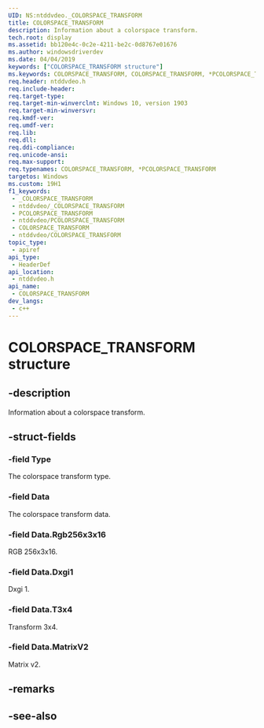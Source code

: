 ```yaml
---
UID: NS:ntddvdeo._COLORSPACE_TRANSFORM
title: COLORSPACE_TRANSFORM
description: Information about a colorspace transform.
tech.root: display
ms.assetid: bb120e4c-0c2e-4211-be2c-0d8767e01676
ms.author: windowsdriverdev
ms.date: 04/04/2019
keywords: ["COLORSPACE_TRANSFORM structure"]
ms.keywords: COLORSPACE_TRANSFORM, COLORSPACE_TRANSFORM, *PCOLORSPACE_TRANSFORM,
req.header: ntddvdeo.h
req.include-header: 
req.target-type: 
req.target-min-winverclnt: Windows 10, version 1903
req.target-min-winversvr: 
req.kmdf-ver: 
req.umdf-ver: 
req.lib: 
req.dll: 
req.ddi-compliance: 
req.unicode-ansi: 
req.max-support: 
req.typenames: COLORSPACE_TRANSFORM, *PCOLORSPACE_TRANSFORM
targetos: Windows
ms.custom: 19H1
f1_keywords:
 - _COLORSPACE_TRANSFORM
 - ntddvdeo/_COLORSPACE_TRANSFORM
 - PCOLORSPACE_TRANSFORM
 - ntddvdeo/PCOLORSPACE_TRANSFORM
 - COLORSPACE_TRANSFORM
 - ntddvdeo/COLORSPACE_TRANSFORM
topic_type:
 - apiref
api_type:
 - HeaderDef
api_location:
 - ntddvdeo.h
api_name:
 - COLORSPACE_TRANSFORM
dev_langs:
 - c++
---
```


# COLORSPACE_TRANSFORM structure


## -description

Information about a colorspace transform.

## -struct-fields

### -field Type

The colorspace transform type.

### -field Data

The colorspace transform data.

### -field Data.Rgb256x3x16

RGB 256x3x16.

### -field Data.Dxgi1

Dxgi 1.

### -field Data.T3x4

Transform 3x4.

### -field Data.MatrixV2

 
Matrix v2.

## -remarks

## -see-also

